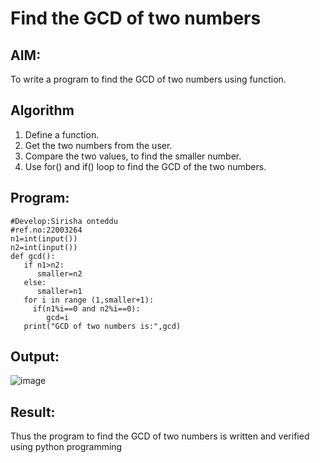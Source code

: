 # Find the GCD of two numbers

## AIM:
To write a program to find the GCD of two numbers using function.
## Algorithm
1. Define a function.
2. Get the two numbers from the user.
3. Compare the two values, to find the smaller number.
4. Use for() and if() loop to find the GCD of the two numbers.

## Program:
```
#Develop:Sirisha onteddu
#ref.no:22003264
n1=int(input())
n2=int(input())
def gcd():
   if n1>n2:
      smaller=n2
   else:
      smaller=n1
   for i in range (1,smaller+1):
     if(n1%i==0 and n2%i==0):
        gcd=i
   print("GCD of two numbers is:",gcd)
 ```

## Output:
![image](https://user-images.githubusercontent.com/119389139/213917367-ed78497a-2ee1-465f-a3ef-1fedaa045009.png)

## Result:
Thus the program to find the GCD of two numbers is written and verified using python programming
